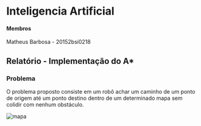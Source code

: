 # Inteligencia Artificial

#### Membros
Matheus Barbosa - 20152bsi0218

## Relatório - Implementação do A*

### Problema

O problema proposto consiste em um robô achar um caminho de um ponto de origem até um ponto destino dentro de um determinado mapa sem colidir com nenhum obstáculo.

![mapa]('./img/mapa.png')